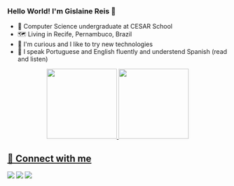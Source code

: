 ### Hello World! I'm Gislaine Reis 👋

- 🔭 Computer Science undergraduate at CESAR School
- 🗺 Living in Recife, Pernambuco, Brazil
- 🌱 I'm curious and I like to try new technologies
- 💬 I speak Portuguese and English fluently and understend Spanish (read and listen)

<div align="center">
  <a href="https://github.com/rafaballerini">
  <img height="160em" src="https://github-readme-stats.vercel.app/api?username=lainereis2002&show_icons=true&theme=cobalt&include_all_commits=true&count_private=true&rank_icon=github"/>
  <img height="160em" src="https://github-readme-stats.vercel.app/api/top-langs/?username=lainereis2002&layout=compact&langs_count=7&theme=cobalt"/>
</div>
   
## 📧 Connect with me
<div> 
  <a href = "mailto:gmvbr.2002@gmail.com"><img src="https://img.shields.io/badge/-Gmail-%23333?style=for-the-badge&logo=gmail&logoColor=white" target="_blank"></a>
  <a href="https://www.linkedin.com/in/gislaine-mvb-reis/" target="_blank"><img src="https://img.shields.io/badge/-LinkedIn-%230077B5?style=for-the-badge&logo=linkedin&logoColor=white" target="_blank"></a> 
   <a href="https://instagram.com/laine.mvbr" target="_blank"><img src="https://img.shields.io/badge/-Instagram-%23E4405F?style=for-the-badge&logo=instagram&logoColor=white" target="_blank"></a> 
</div> 
